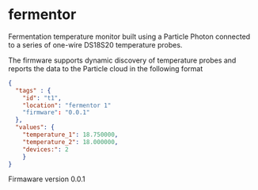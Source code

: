 fermentor
===

Fermentation temperature monitor built using a Particle Photon connected to a
series of one-wire DS18S20 temperature probes.

The firmware supports dynamic discovery of temperature probes and reports the
data to the Particle cloud in the following format

```json
{
  "tags" : {
    "id": "t1",
    "location": "fermentor 1"
    "firmware": "0.0.1"
  },
  "values": {
    "temperature_1": 18.750000,
    "temperature_2": 18.000000,
    "devices:": 2
    }
}
```

Firmaware version 0.0.1
